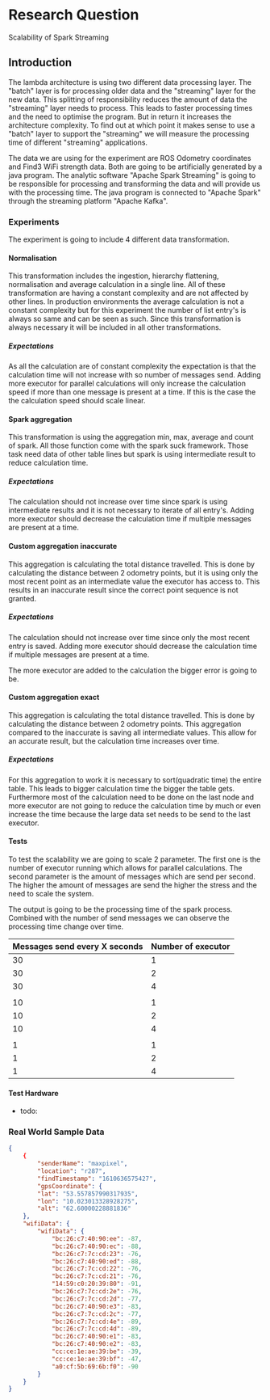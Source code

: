 # Research Question

Scalability of Spark Streaming

## Introduction

The lambda architecture is using two different data processing layer. The "batch" layer is for processing older data and the "streaming" layer for the new data. This splitting of responsibility reduces the amount of data the "streaming" layer needs to process. This leads to faster processing times and the need to optimise the program.
But in return it increases the architecture complexity. To find out at which point it makes sense to use a "batch" layer to support the "streaming" we will measure the processing time of different "streaming" applications.

The data we are using for the experiment are ROS Odometry coordinates and Find3 WiFi strength data. Both are going to be artificially generated by a java program. The analytic software "Apache Spark Streaming" is going to be responsible for processing and transforming the data and will provide us with the processing time. The java program is connected to "Apache Spark" through the streaming platform "Apache Kafka".

### Experiments

The experiment is going to include 4 different data transformation.

#### Normalisation

This transformation includes the ingestion, hierarchy flattening, normalisation and average calculation in a single line. All of these transformation are having a constant complexity and are not affected by other lines. In production environments the average calculation is not a constant complexity but for this experiment the number of list entry's is always so same and can be seen as such.
Since this transformation is always necessary it will be included in all other transformations.

##### Expectations

As all the calculation are of constant complexity the expectation is that the calculation time will not increase with so number of messages send. Adding more executor for parallel calculations will only increase the calculation speed if more than one message is present at a time. If this is the case the the calculation speed should scale linear.

#### Spark aggregation

This transformation is using the aggregation min, max, average and count of spark. All those function come with the spark suck framework. Those task need data of other table lines but spark is using intermediate result to reduce calculation time.

##### Expectations

The calculation should not increase over time since spark is using intermediate results and it is not necessary to iterate of all entry's. Adding more executor should decrease the calculation time if multiple messages are present at a time.

#### Custom aggregation inaccurate 

This aggregation is calculating the total distance travelled. This is done by calculating the distance between 2 odometry points, but it is using only the most recent point as an intermediate value the executor has access to. This results in an inaccurate result since the correct point sequence is not granted.

##### Expectations

The calculation should not increase over time since only the most recent entry is saved. Adding more executor should decrease the calculation time if multiple messages are present at a time.

The more executor are added to the calculation the bigger error is going to be.

#### Custom aggregation exact

This aggregation is calculating the total distance travelled. This is done by calculating the distance between 2 odometry points. This aggregation compared to the inaccurate is saving all intermediate values. This allow for an accurate result, but the calculation time increases over time. 

##### Expectations

For this aggregation to work it is necessary to sort(quadratic time) the entire table. This leads to bigger calculation time the bigger the table gets. Furthermore most of the calculation need to be done on the last node and more executor are not going to reduce the calculation time by much or even increase the time because the large data set needs to be send to the last executor.

#### Tests

To test the scalability we are going to scale 2 parameter. The first one is the number of executor running which allows for parallel calculations. The second parameter is the amount of messages which are send per second. The higher the amount of messages are send the higher the stress and the need to scale the system.

The output is going to be the processing time of the spark process. Combined with the number of send messages we can observe the processing time change over time.


| Messages send every X seconds | Number of executor |
|-------------------------------|--------------------|
| 30                            | 1                  |
| 30                            | 2                  |
| 30                            | 4                  |
|                               |                    |
| 10                            | 1                  |
| 10                            | 2                  |
| 10                            | 4                  |
|                               |                    |
| 1                             | 1                  |
| 1                             | 2                  |
| 1                             | 4                  |

#### Test Hardware

- todo:

### Real World Sample Data

```json
{
    {
        "senderName": "maxpixel",
        "location": "r287",
        "findTimestamp": "1610636575427",
        "gpsCoordinate": {
        "lat": "53.557857990317935",
        "lon": "10.023013328928275",
        "alt": "62.60000228881836"
    },
    "wifiData": {
        "wifiData": {
            "bc:26:c7:40:90:ee": -87,
            "bc:26:c7:40:90:ec": -88,
            "bc:26:c7:7c:cd:23": -76,
            "bc:26:c7:40:90:ed": -88,
            "bc:26:c7:7c:cd:22": -76,
            "bc:26:c7:7c:cd:21": -76,
            "14:59:c0:20:39:80": -91,
            "bc:26:c7:7c:cd:2e": -76,
            "bc:26:c7:7c:cd:2d": -77,
            "bc:26:c7:40:90:e3": -83,
            "bc:26:c7:7c:cd:2c": -77,
            "bc:26:c7:7c:cd:4e": -89,
            "bc:26:c7:7c:cd:4d": -89,
            "bc:26:c7:40:90:e1": -83,
            "bc:26:c7:40:90:e2": -83,
            "cc:ce:1e:ae:39:be": -39,
            "cc:ce:1e:ae:39:bf": -47,
            "a0:cf:5b:69:6b:f0": -90
        }
    }
}
```